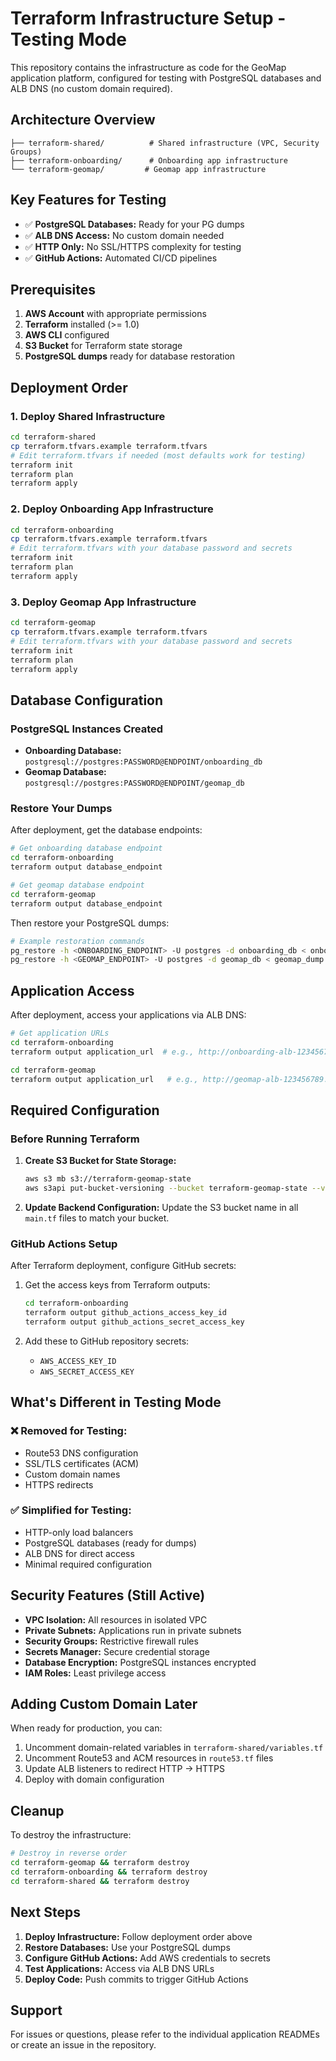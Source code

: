 # Terraform Infrastructure Setup - Testing Mode

This repository contains the infrastructure as code for the GeoMap application platform, configured for testing with PostgreSQL databases and ALB DNS (no custom domain required).

## Architecture Overview

```
├── terraform-shared/          # Shared infrastructure (VPC, Security Groups)
├── terraform-onboarding/      # Onboarding app infrastructure  
└── terraform-geomap/         # Geomap app infrastructure
```

## Key Features for Testing

- ✅ **PostgreSQL Databases:** Ready for your PG dumps
- ✅ **ALB DNS Access:** No custom domain needed
- ✅ **HTTP Only:** No SSL/HTTPS complexity for testing
- ✅ **GitHub Actions:** Automated CI/CD pipelines

## Prerequisites

1. **AWS Account** with appropriate permissions
2. **Terraform** installed (>= 1.0)
3. **AWS CLI** configured
4. **S3 Bucket** for Terraform state storage
5. **PostgreSQL dumps** ready for database restoration

## Deployment Order

### 1. Deploy Shared Infrastructure

```bash
cd terraform-shared
cp terraform.tfvars.example terraform.tfvars
# Edit terraform.tfvars if needed (most defaults work for testing)
terraform init
terraform plan
terraform apply
```

### 2. Deploy Onboarding App Infrastructure

```bash
cd terraform-onboarding
cp terraform.tfvars.example terraform.tfvars
# Edit terraform.tfvars with your database password and secrets
terraform init
terraform plan
terraform apply
```

### 3. Deploy Geomap App Infrastructure

```bash
cd terraform-geomap
cp terraform.tfvars.example terraform.tfvars
# Edit terraform.tfvars with your database password and secrets
terraform init
terraform plan
terraform apply
```

## Database Configuration

### PostgreSQL Instances Created

- **Onboarding Database:** `postgresql://postgres:PASSWORD@ENDPOINT/onboarding_db`
- **Geomap Database:** `postgresql://postgres:PASSWORD@ENDPOINT/geomap_db`

### Restore Your Dumps

After deployment, get the database endpoints:

```bash
# Get onboarding database endpoint
cd terraform-onboarding
terraform output database_endpoint

# Get geomap database endpoint  
cd terraform-geomap
terraform output database_endpoint
```

Then restore your PostgreSQL dumps:

```bash
# Example restoration commands
pg_restore -h <ONBOARDING_ENDPOINT> -U postgres -d onboarding_db < onboarding_dump.sql
pg_restore -h <GEOMAP_ENDPOINT> -U postgres -d geomap_db < geomap_dump.sql
```

## Application Access

After deployment, access your applications via ALB DNS:

```bash
# Get application URLs
cd terraform-onboarding
terraform output application_url  # e.g., http://onboarding-alb-123456789.us-west-1.elb.amazonaws.com

cd terraform-geomap  
terraform output application_url   # e.g., http://geomap-alb-123456789.us-west-1.elb.amazonaws.com
```

## Required Configuration

### Before Running Terraform

1. **Create S3 Bucket for State Storage:**
   ```bash
   aws s3 mb s3://terraform-geomap-state
   aws s3api put-bucket-versioning --bucket terraform-geomap-state --versioning-configuration Status=Enabled
   ```

2. **Update Backend Configuration:**
   Update the S3 bucket name in all `main.tf` files to match your bucket.

### GitHub Actions Setup

After Terraform deployment, configure GitHub secrets:

1. Get the access keys from Terraform outputs:
   ```bash
   cd terraform-onboarding
   terraform output github_actions_access_key_id
   terraform output github_actions_secret_access_key
   ```

2. Add these to GitHub repository secrets:
   - `AWS_ACCESS_KEY_ID`
   - `AWS_SECRET_ACCESS_KEY`

## What's Different in Testing Mode

### ❌ Removed for Testing:
- Route53 DNS configuration
- SSL/TLS certificates (ACM)
- Custom domain names
- HTTPS redirects

### ✅ Simplified for Testing:
- HTTP-only load balancers
- PostgreSQL databases (ready for dumps)
- ALB DNS for direct access
- Minimal required configuration

## Security Features (Still Active)

- **VPC Isolation:** All resources in isolated VPC
- **Private Subnets:** Applications run in private subnets  
- **Security Groups:** Restrictive firewall rules
- **Secrets Manager:** Secure credential storage
- **Database Encryption:** PostgreSQL instances encrypted
- **IAM Roles:** Least privilege access

## Adding Custom Domain Later

When ready for production, you can:

1. Uncomment domain-related variables in `terraform-shared/variables.tf`
2. Uncomment Route53 and ACM resources in `route53.tf` files
3. Update ALB listeners to redirect HTTP → HTTPS
4. Deploy with domain configuration

## Cleanup

To destroy the infrastructure:

```bash
# Destroy in reverse order
cd terraform-geomap && terraform destroy
cd terraform-onboarding && terraform destroy
cd terraform-shared && terraform destroy
```

## Next Steps

1. **Deploy Infrastructure:** Follow deployment order above
2. **Restore Databases:** Use your PostgreSQL dumps
3. **Configure GitHub Actions:** Add AWS credentials to secrets
4. **Test Applications:** Access via ALB DNS URLs
5. **Deploy Code:** Push commits to trigger GitHub Actions

## Support

For issues or questions, please refer to the individual application READMEs or create an issue in the repository.

